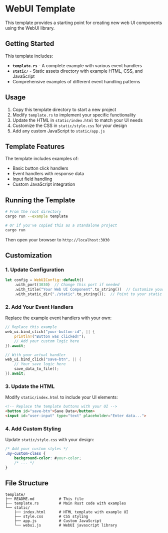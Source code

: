 # WebUI Template

This template provides a starting point for creating new web UI components using the WebUI library.

## Getting Started

This template includes:

- **`template.rs`** - A complete example with various event handlers
- **`static/`** - Static assets directory with example HTML, CSS, and JavaScript
- Comprehensive examples of different event handling patterns

## Usage

1. Copy this template directory to start a new project
2. Modify `template.rs` to implement your specific functionality
3. Update the HTML in `static/index.html` to match your UI needs
4. Customize the CSS in `static/style.css` for your design
5. Add any custom JavaScript to `static/app.js`

## Template Features

The template includes examples of:

- Basic button click handlers
- Event handlers with response data
- Input field handling
- Custom JavaScript integration

## Running the Template

```bash
# From the root directory
cargo run --example template

# Or if you've copied this as a standalone project
cargo run
```

Then open your browser to `http://localhost:3030`

## Customization

### 1. Update Configuration

```rust
let config = WebUIConfig::default()
    .with_port(3030)  // Change this port if needed
    .with_title("Your Web UI Component".to_string())  // Customize your title
    .with_static_dir("./static".to_string());  // Point to your static files directory
```

### 2. Add Your Event Handlers

Replace the example event handlers with your own:

```rust
// Replace this example
web_ui.bind_click("your-button-id", || {
    println!("Button was clicked!");
    // Add your custom logic here
}).await;

// With your actual handler
web_ui.bind_click("save-btn", || {
    // Your save logic here
    save_data_to_file();
}).await;
```

### 3. Update the HTML

Modify `static/index.html` to include your UI elements:

```html
<!-- Replace the template buttons with your UI -->
<button id="save-btn">Save Data</button>
<input id="user-input" type="text" placeholder="Enter data...">
```

### 4. Add Custom Styling

Update `static/style.css` with your design:

```css
/* Add your custom styles */
.my-custom-class {
    background-color: #your-color;
    /* ... */
}
```

## File Structure

```
template/
├── README.md           # This file
├── template.rs         # Main Rust code with examples
└── static/
    ├── index.html      # HTML template with example UI
    ├── style.css       # CSS styling
    ├── app.js          # Custom JavaScript
    └── webui.js        # WebUI javascript library
```